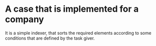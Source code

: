 # A case that is implemented for a company
It is a simple indexer, that sorts the required elements according to some conditions that are defined by the task giver. 
